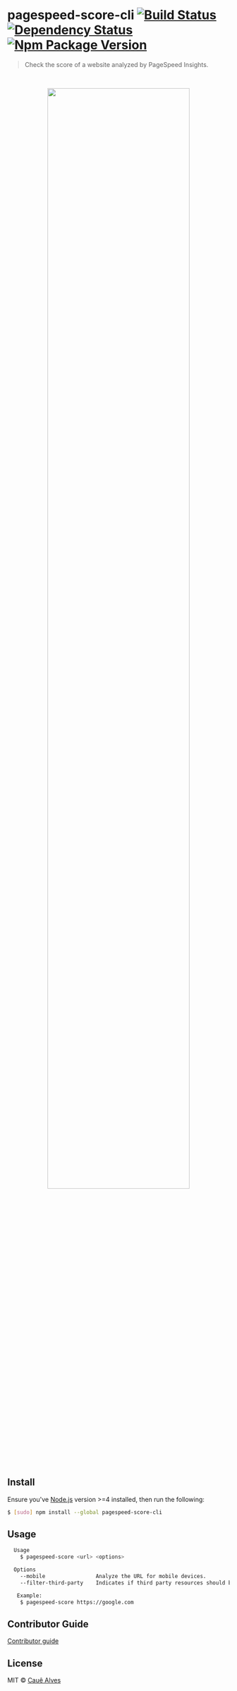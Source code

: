 # pagespeed-score-cli [![Build Status](https://travis-ci.org/cauealves/pagespeed-score-cli.svg?branch=master)](https://travis-ci.org/cauealves/pagespeed-score-cli) [![Dependency Status](https://david-dm.org/cauealves/pagespeed-score-cli.svg?style=flat-square)](https://david-dm.org/cauealves/pagespeed-score-cli) [![Npm Package Version](https://img.shields.io/npm/v/pagespeed-score-cli.svg?style=flat-square)](https://www.npmjs.org/package/pagespeed-score-cli)


> Check the score of a website analyzed by PageSpeed Insights.

<br />

<p align="center">
  <img width="80%" src="./screenshot.gif?raw=true" />
</p>

## Install 

Ensure you've [Node.js](https://nodejs.org) version >=4 installed, then run the following:

``` sh
$ [sudo] npm install --global pagespeed-score-cli
```

## Usage
``` sh
  Usage
    $ pagespeed-score <url> <options>

  Options
    --mobile 				Analyze the URL for mobile devices.
    --filter-third-party 	Indicates if third party resources should be filtered out before PageSpeed analysis.

   Example: 
   	$ pagespeed-score https://google.com
```

## Contributor Guide
[Contributor guide](https://github.com/cauealves/pagespeed-score-cli/blob/master/contributing.md)
## License

MIT © [Cauê Alves](http://cauealves.com)
